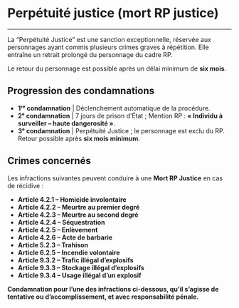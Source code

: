 # Perpétuité justice (mort RP justice)

---

La “Perpétuité Justice” est une sanction exceptionnelle, réservée aux personnages ayant commis plusieurs crimes graves à répétition.
Elle entraîne un retrait prolongé du personnage du cadre RP.

Le retour du personnage est possible après un délai minimum de **six mois**.

## Progression des condamnations

* **1ʳᵉ condamnation** | Déclenchement automatique de la procédure.
* **2ᵉ condamnation** | 7 jours de prison d’État ; Mention RP : **« Individu à surveiller – haute dangerosité »**.
* **3ᵉ condamnation** | Perpétuité Justice ; le personnage est exclu du RP. Retour possible après **six mois minimum**.


## Crimes concernés
Les infractions suivantes peuvent conduire à une **Mort RP Justice** en cas de récidive :

* **Article 4.2.1 – Homicide involontaire**
* **Article 4.2.2 – Meurtre au premier degré**
* **Article 4.2.3 – Meurtre au second degré**
* **Article 4.2.4 – Séquestration**
* **Article 4.2.5 – Enlèvement**
* **Article 4.2.6 – Acte de barbarie**
* **Article 5.2.3 – Trahison**
* **Article 6.2.5 – Incendie volontaire**
* **Article 9.3.2 – Trafic illégal d’explosifs**
* **Article 9.3.3 – Stockage illégal d’explosifs**
* **Article 9.3.4 – Usage illégal d’un explosif**

**Condamnation pour l’une des infractions ci-dessous, qu’il s’agisse de tentative ou d’accomplissement, et avec responsabilité pénale.**
